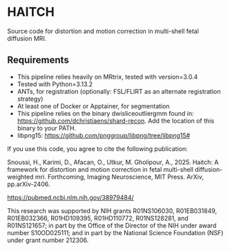 # HAITCH
Source code for distortion and motion correction in multi-shell fetal diffusion MRI.

## Requirements
* This pipeline relies heavily on MRtrix, tested with version=3.0.4
* Tested with Python=3.13.2
* ANTs, for registration (optionally: FSL/FLIRT as an alternate registration strategy)
* At least one of Docker or Apptainer, for segmentation
* This pipeline relies on the binary dwisliceoutliergmm found in: https://github.com/dchristiaens/shard-recon. Add the location of this binary to your PATH.
* libpng15: https://github.com/pnggroup/libpng/tree/libpng15#

If you use this code, you agree to cite the following publication:

Snoussi, H., Karimi, D., Afacan, O., Utkur, M. Gholipour, A., 2025. Haitch: A framework for distortion and motion correction in fetal multi-shell diffusion-weighted mri. Forthcoming, Imaging Neuroscience, MIT Press. ArXiv, pp.arXiv-2406.

[https://pubmed.ncbi.nlm.nih.gov/38979484/ ](https://doi.org/10.1162/imag_a_00490)

This research was supported by NIH grants R01NS106030, R01EB031849, R01EB032366, R01HD109395, R01HD110772, R01NS128281, and R01NS121657; in part by the Office of the Director of the NIH under award number S10OD025111; and in part by the National Science Foundation (NSF) under grant number 212306.
